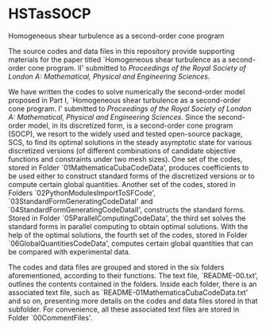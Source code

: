 # HSTasSOCP
Homogeneous shear turbulence as a second-order cone program

The source codes and data files in this repository provide supporting materials for the paper titled
    \`Homogeneous shear turbulence as a second-order cone program. II\'
submitted to
     *Proceedings of the Royal Society of London A: Mathematical, Physical and Engineering Sciences*. 

We have written the codes to solve numerically the second-order model proposed in Part I,
    \`Homogeneous shear turbulence as a second-order cone program. I\'
submitted to
     *Proceedings of the Royal Society of London A: Mathematical, Physical and Engineering Sciences*.
Since the second-order model, in its discretized form, is a second-order cone program (SOCP), 
we resort to the widely used and tested open-source package, SCS, to find its optimal solutions 
in the steady asymptotic state for various discretized versions 
 (of different combinations of candidate objective functions and constraints under two mesh sizes). 
One set of the codes, stored in Folder \`01MathematicaCubaCodeData\',
produces coefficients to be used either to construct standard forms of the discretized versions
   or to compute certain global quantities.
Another set of the codes,  stored in Folders \`02PythonModulesImportToSFCode\',
 \`03StandardFormGeneratingCodeDataI\'
 and \`04StandardFormGeneratingCodeDataII\',
constructs the standard forms.
Stored in Folder \`05ParallelComputingCodeData\',
the third set solves the standard forms in parallel computing to obtain optimal solutions.
With the help of the optimal solutions, the fourth set of the codes,
stored in Folder \`06GlobalQuantitiesCodeData\',
computes certain global
quantities that can be compared with experimental data.
 
The codes and data files are grouped and stored in the six folders aforementioned, 
according to their functions.
The text file, \`README-00.txt\', outlines the contents contained in the folders. 
Inside each folder, there is an associated text file, such as \`README-01MathematicaCubaCodeData.txt\' and so on,
presenting more details on the codes and data files stored in that subfolder.
For convenience, all these associated text files are stored in  Folder \`00CommentFiles\'.
